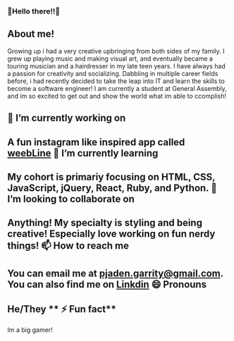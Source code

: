 ### 🥳Hello there!!🥳

**About me!**
---
Growing up i had a very creative upbringing from both sides of my family. I grew up playing music and making visual art, and eventually became a touring musician and a hairdresser in my late teen years. I have always had a passion for creativity and socializing. Dabbling in multiple career fields before, i had recently decided to take the leap into IT and learn the skills to become a software engineer! I am currently a student at General Assembly, and im so excited to get out and show the world what im able to ccomplish!

**🔭 I’m currently working on**
---
A fun instagram like inspired app called [weebLine](http://manga-project24.herokuapp.com/home)
**🌱 I’m currently learning**
---  
My cohort is primariy focusing on HTML, CSS, JavaScript, jQuery, React, Ruby, and Python.
**👯 I’m looking to collaborate on**
---
Anything! My specialty is styling and being creative! Especially love working on fun nerdy things!
**📫 How to reach me**
---
You can email me at pjaden.garrity@gmail.com. You can also find me on [Linkdin](https://www.linkedin.com/in/jaden-garrity-96b33185/)
**😄 Pronouns**
--- 
He/They
** ⚡ Fun fact**
---
Im a big gamer! 
